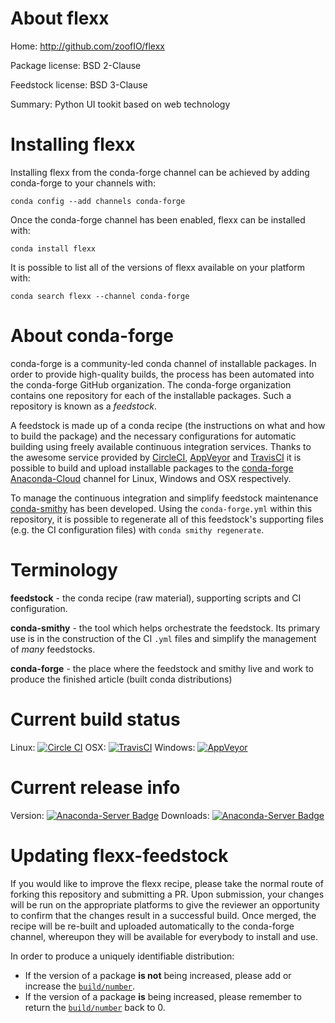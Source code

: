 About flexx
===========

Home: http://github.com/zoofIO/flexx

Package license: BSD 2-Clause

Feedstock license: BSD 3-Clause

Summary: Python UI tookit based on web technology



Installing flexx
================

Installing flexx from the conda-forge channel can be achieved by adding conda-forge to your channels with:

```
conda config --add channels conda-forge
```

Once the conda-forge channel has been enabled, flexx can be installed with:

```
conda install flexx
```

It is possible to list all of the versions of flexx available on your platform with:

```
conda search flexx --channel conda-forge
```


About conda-forge
=================

conda-forge is a community-led conda channel of installable packages.
In order to provide high-quality builds, the process has been automated into the
conda-forge GitHub organization. The conda-forge organization contains one repository 
for each of the installable packages. Such a repository is known as a *feedstock*.

A feedstock is made up of a conda recipe (the instructions on what and how to build
the package) and the necessary configurations for automatic building using freely
available continuous integration services. Thanks to the awesome service provided by
[CircleCI](https://circleci.com/), [AppVeyor](http://www.appveyor.com/)
and [TravisCI](https://travis-ci.org/) it is possible to build and upload installable
packages to the [conda-forge](https://anaconda.org/conda-forge)
[Anaconda-Cloud](http://docs.anaconda.org/) channel for Linux, Windows and OSX respectively.

To manage the continuous integration and simplify feedstock maintenance
[conda-smithy](http://github.com/conda-forge/conda-smithy) has been developed.
Using the ``conda-forge.yml`` within this repository, it is possible to regenerate all of
this feedstock's supporting files (e.g. the CI configuration files) with ``conda smithy regenerate``.


Terminology
===========

**feedstock** - the conda recipe (raw material), supporting scripts and CI configuration.

**conda-smithy** - the tool which helps orchestrate the feedstock.
                   Its primary use is in the construction of the CI ``.yml`` files
                   and simplify the management of *many* feedstocks.

**conda-forge** - the place where the feedstock and smithy live and work to
                  produce the finished article (built conda distributions)

Current build status
====================

Linux: [![Circle CI](https://circleci.com/gh/conda-forge/flexx-feedstock.svg?style=svg)](https://circleci.com/gh/conda-forge/flexx-feedstock)
OSX: [![TravisCI](https://travis-ci.org/conda-forge/flexx-feedstock.svg?branch=master)](https://travis-ci.org/conda-forge/flexx-feedstock) 
Windows: [![AppVeyor](https://ci.appveyor.com/api/projects/status/github/conda-forge/flexx-feedstock?svg=True)](https://ci.appveyor.com/project/conda-forge/flexx-feedstock/branch/master)

Current release info
====================
Version: [![Anaconda-Server Badge](https://anaconda.org/conda-forge/flexx/badges/version.svg)](https://anaconda.org/conda-forge/flexx)
Downloads: [![Anaconda-Server Badge](https://anaconda.org/conda-forge/flexx/badges/downloads.svg)](https://anaconda.org/conda-forge/flexx)


Updating flexx-feedstock
========================

If you would like to improve the flexx recipe, please take the normal
route of forking this repository and submitting a PR. Upon submission, your changes will
be run on the appropriate platforms to give the reviewer an opportunity to confirm that the
changes result in a successful build. Once merged, the recipe will be re-built and uploaded
automatically to the conda-forge channel, whereupon they will be available for everybody to
install and use.

In order to produce a uniquely identifiable distribution:
 * If the version of a package **is not** being increased, please add or increase
   the [``build/number``](http://conda.pydata.org/docs/building/meta-yaml.html#build-number-and-string). 
 * If the version of a package **is** being increased, please remember to return
   the [``build/number``](http://conda.pydata.org/docs/building/meta-yaml.html#build-number-and-string)
   back to 0.
